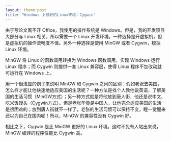 ```yaml
---
layout: theme:post
title: "Windows 上最好的Linux环境：Cygwin"
---
```


由于写论文离不开 Office，我使用的操作系统是 Windows。但是，我的开发项目大部分与 Linux 相关，所以需要一个 Linux 开发环境。一种选择是开虚拟机，但是虚拟机的操作流畅度不佳。另外一种选择是使用 MinGW 或者 Cygwin，模拟 Linux 环境。

MinGW 将 Linux 的函数调用转换为 Windows 函数调用，实现 Windows 运行 Linux 程序；而 Cygwin 则提供一套 Linux 兼容层，使得 Linux 程序不加改动就可运行在 Windows 上。 

用一个很浅显的例子来说明 MinGW 和 Cygwin 之间的区别：假如老张去美国，怎么样才能让他快速地适应美国的生活呢？一种方法是找个人教他说英语，了解美国的生活习惯（MinGW方式）；另一种方式就是将他放到唐人街，他还是说中文、吃米饭馒头（Cygwin方式）。但是老张毕竟是中国人，让他完全适应美国的生活是很困难的；放到唐人街就不一样了，老张的生活习惯可以保持不变，睡一觉醒来还以为自己在国内呢！所以，MinGW 的兼容性没有 Cygwin 好。

相比之下，Cygwin 是比 MinGW 更好的 Linux 环境。这时不免有人站出来说，MinGW 编译的程序性能比 Cygwin 高。
